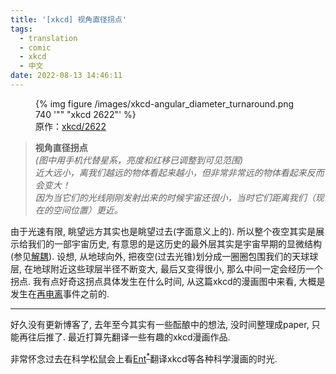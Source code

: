 ```yaml
---
title: '[xkcd] 视角直径拐点'
tags:
  - translation
  - comic
  - xkcd
  - 中文
date: 2022-08-13 14:46:11
---
```



<figure>
	<picture>
		{% img figure /images/xkcd-angular_diameter_turnaround.png 740 '"" "xkcd 2622"' %}
	</picture>
	<figcaption>原作：<a href="https://xkcd.com/2622/">xkcd/2622</a></figcaption>
</figure>


> **视角直径拐点**<br/>
> *(图中用手机代替星系，亮度和红移已调整到可见范围)*<br/>
> *近大远小，离我们越远的物体看起来越小，但非常非常远的物体看起来反而会变大！*<br/>
> *因为当它们的光线刚刚发射出来的时候宇宙还很小，当时它们距离我们（现在的空间位置）更近。*<br/>


由于光速有限, 眺望远方其实也是眺望过去(字面意义上的). 
所以整个夜空其实是展示给我们的一部宇宙历史, 有意思的是这历史的最外层其实是宇宙早期的显微结构(参见[解耦](https://wikizh.click/wiki/Decoupling_(cosmology))).
设想, 从地球向外, 把夜空(过去光锥)划分成一圈圈包围我们的天球球层, 在地球附近这些球层半径不断变大, 最后又变得很小, 那么中间一定会经历一个拐点.
我有点好奇这拐点具体发生在什么时间, 从这篇xkcd的漫画图中来看, 大概是发生在[再电离](https://zh.m.wikipedia.org/zh-hans/%E5%86%8D%E9%9B%BB%E9%9B%A2)事件之前的.


---
好久没有更新博客了, 去年至今其实有一些酝酿中的想法, 没时间整理成paper, 只能再往后推了. 
最近打算先翻译一些有趣的xkcd漫画作品.

非常怀念过去在科学松鼠会上看[Ent](http://www.songshuehu.net/ent.htm)<sup>[*](https://www.163.com/dy/article/GBP09SFP055218MP.html)</sup>翻译xkcd等各种科学漫画的时光.
